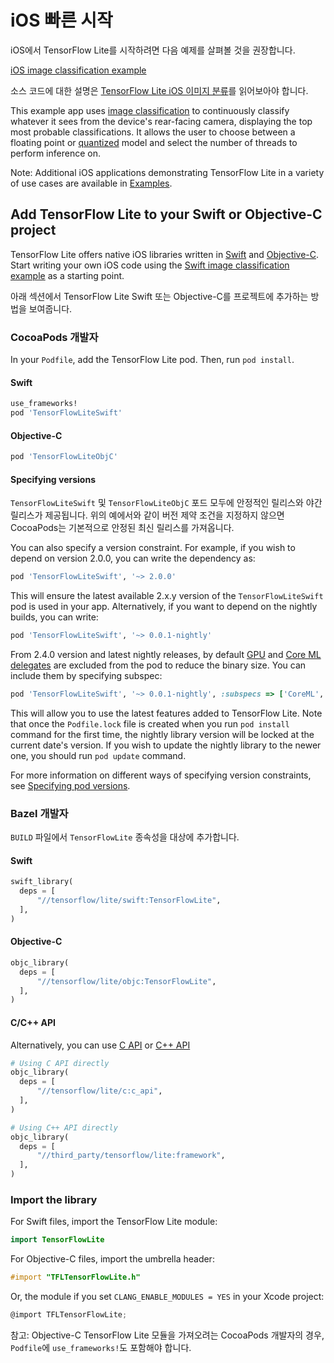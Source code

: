 # iOS 빠른 시작

iOS에서 TensorFlow Lite를 시작하려면 다음 예제를 살펴볼 것을 권장합니다.

<a class="button button-primary" href="https://github.com/tensorflow/examples/tree/master/lite/examples/image_classification/ios">iOS image classification example</a>

소스 코드에 대한 설명은 [TensorFlow Lite iOS 이미지 분류](https://github.com/tensorflow/examples/blob/master/lite/examples/image_classification/ios/EXPLORE_THE_CODE.md)를 읽어보아야 합니다.

This example app uses [image classification](https://www.tensorflow.org/lite/models/image_classification/overview) to continuously classify whatever it sees from the device's rear-facing camera, displaying the top most probable classifications. It allows the user to choose between a floating point or [quantized](https://www.tensorflow.org/lite/performance/post_training_quantization) model and select the number of threads to perform inference on.

Note: Additional iOS applications demonstrating TensorFlow Lite in a variety of use cases are available in [Examples](https://www.tensorflow.org/lite/examples).

## Add TensorFlow Lite to your Swift or Objective-C project

TensorFlow Lite offers native iOS libraries written in [Swift](https://github.com/tensorflow/tensorflow/tree/master/tensorflow/lite/swift) and [Objective-C](https://github.com/tensorflow/tensorflow/tree/master/tensorflow/lite/objc). Start writing your own iOS code using the [Swift image classification example](https://github.com/tensorflow/examples/tree/master/lite/examples/image_classification/ios) as a starting point.

아래 섹션에서 TensorFlow Lite Swift 또는 Objective-C를 프로젝트에 추가하는 방법을 보여줍니다.

### CocoaPods 개발자

In your `Podfile`, add the TensorFlow Lite pod. Then, run `pod install`.

#### Swift

```ruby
use_frameworks!
pod 'TensorFlowLiteSwift'
```

#### Objective-C

```ruby
pod 'TensorFlowLiteObjC'
```

#### Specifying versions

`TensorFlowLiteSwift` 및 `TensorFlowLiteObjC` 포드 모두에 안정적인 릴리스와 야간 릴리스가 제공됩니다. 위의 예에서와 같이 버전 제약 조건을 지정하지 않으면 CocoaPods는 기본적으로 안정된 최신 릴리스를 가져옵니다.

You can also specify a version constraint. For example, if you wish to depend on version 2.0.0, you can write the dependency as:

```ruby
pod 'TensorFlowLiteSwift', '~> 2.0.0'
```

This will ensure the latest available 2.x.y version of the `TensorFlowLiteSwift` pod is used in your app. Alternatively, if you want to depend on the nightly builds, you can write:

```ruby
pod 'TensorFlowLiteSwift', '~> 0.0.1-nightly'
```

From 2.4.0 version and latest nightly releases, by default [GPU](https://www.tensorflow.org/lite/performance/gpu) and [Core ML delegates](https://www.tensorflow.org/lite/performance/coreml_delegate) are excluded from the pod to reduce the binary size. You can include them by specifying subspec:

```ruby
pod 'TensorFlowLiteSwift', '~> 0.0.1-nightly', :subspecs => ['CoreML', 'Metal']
```

This will allow you to use the latest features added to TensorFlow Lite. Note that once the `Podfile.lock` file is created when you run `pod install` command for the first time, the nightly library version will be locked at the current date's version. If you wish to update the nightly library to the newer one, you should run `pod update` command.

For more information on different ways of specifying version constraints, see [Specifying pod versions](https://guides.cocoapods.org/using/the-podfile.html#specifying-pod-versions).

### Bazel 개발자

`BUILD` 파일에서 `TensorFlowLite` 종속성을 대상에 추가합니다.

#### Swift

```python
swift_library(
  deps = [
      "//tensorflow/lite/swift:TensorFlowLite",
  ],
)
```

#### Objective-C

```python
objc_library(
  deps = [
      "//tensorflow/lite/objc:TensorFlowLite",
  ],
)
```

#### C/C++ API

Alternatively, you can use [C API](https://www.tensorflow.org/code/tensorflow/lite/c/c_api.h) or [C++ API](https://tensorflow.org/lite/api_docs/cc)

```python
# Using C API directly
objc_library(
  deps = [
      "//tensorflow/lite/c:c_api",
  ],
)

# Using C++ API directly
objc_library(
  deps = [
      "//third_party/tensorflow/lite:framework",
  ],
)
```

### Import the library

For Swift files, import the TensorFlow Lite module:

```swift
import TensorFlowLite
```

For Objective-C files, import the umbrella header:

```objectivec
#import "TFLTensorFlowLite.h"
```

Or, the module if you set `CLANG_ENABLE_MODULES = YES` in your Xcode project:

```objectivec
@import TFLTensorFlowLite;
```

참고: Objective-C TensorFlow Lite 모듈을 가져오려는 CocoaPods 개발자의 경우, `Podfile`에 `use_frameworks!`도 포함해야 합니다.
